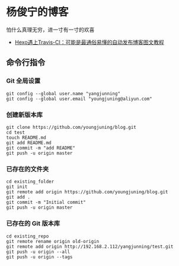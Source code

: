# 杨俊宁的博客

怕什么真理无穷，进一寸有一寸的欢喜

- [Hexo遇上Travis-CI：可能是最通俗易懂的自动发布博客图文教程](https://juejin.im/post/5a1fa30c6fb9a045263b5d2a)

## 命令行指令

### Git 全局设置

```
git config --global user.name "yangjunning"
git config --global user.email "youngjuning@aliyun.com"
```

### 创建新版本库

```
git clone https://github.com/youngjuning/blog.git
cd test
touch README.md
git add README.md
git commit -m "add README"
git push -u origin master
```

### 已存在的文件夹

```
cd existing_folder
git init
git remote add origin https://github.com/youngjuning/blog.git
git add .
git commit -m "Initial commit"
git push -u origin master
```

### 已存在的 Git 版本库

```
cd existing_repo
git remote rename origin old-origin
git remote add origin http://192.168.2.112/yangjunning/test.git
git push -u origin --all
git push -u origin --tags
```
